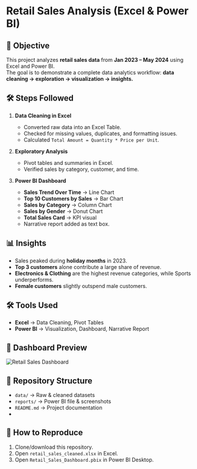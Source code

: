 # Retail Sales Analysis (Excel & Power BI)

## 📌 Objective
This project analyzes **retail sales data** from **Jan 2023 – May 2024** using Excel and Power BI.  
The goal is to demonstrate a complete data analytics workflow: **data cleaning → exploration → visualization → insights.**

## 🛠️ Steps Followed
1. **Data Cleaning in Excel**
   - Converted raw data into an Excel Table.
   - Checked for missing values, duplicates, and formatting issues.
   - Calculated `Total Amount = Quantity * Price per Unit`.

2. **Exploratory Analysis**
   - Pivot tables and summaries in Excel.
   - Verified sales by category, customer, and time.

3. **Power BI Dashboard**
   - **Sales Trend Over Time** → Line Chart  
   - **Top 10 Customers by Sales** → Bar Chart  
   - **Sales by Category** → Column Chart  
   - **Sales by Gender** → Donut Chart  
   - **Total Sales Card** → KPI visual  
   - Narrative report added as text box.

## 📊 Insights
- Sales peaked during **holiday months** in 2023.  
- **Top 3 customers** alone contribute a large share of revenue.  
- **Electronics & Clothing** are the highest revenue categories, while Sports underperforms.  
- **Female customers** slightly outspend male customers.  

## 🛠️ Tools Used
- **Excel** → Data Cleaning, Pivot Tables  
- **Power BI** → Visualization, Dashboard, Narrative Report  

## 📸 Dashboard Preview
![Retail Sales Dashboard](reports/dashboard_screenshot.png)

## 📂 Repository Structure
- `data/` → Raw & cleaned datasets  
- `reports/` → Power BI file & screenshots  
- `README.md` → Project documentation
- 
## 🚀 How to Reproduce
1. Clone/download this repository.  
2. Open `retail_sales_cleaned.xlsx` in Excel.  
3. Open `Retail_Sales_Dashboard.pbix` in Power BI Desktop.  

